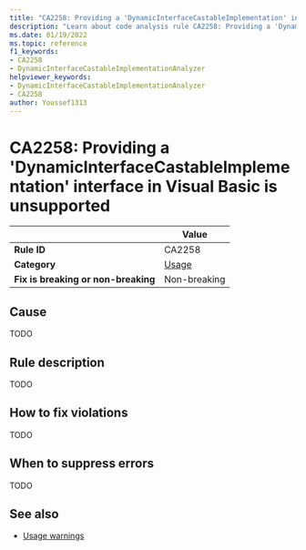 ```yaml
---
title: "CA2258: Providing a 'DynamicInterfaceCastableImplementation' interface in Visual Basic is unsupported"
description: "Learn about code analysis rule CA2258: Providing a 'DynamicInterfaceCastableImplementation' interface in Visual Basic is unsupported"
ms.date: 01/19/2022
ms.topic: reference
f1_keywords:
- CA2258
- DynamicInterfaceCastableImplementationAnalyzer
helpviewer_keywords:
- DynamicInterfaceCastableImplementationAnalyzer
- CA2258
author: Youssef1313
---
```

# CA2258: Providing a 'DynamicInterfaceCastableImplementation' interface in Visual Basic is unsupported

|                                     | Value                                |
| ----------------------------------- | ------------------------------------ |
| **Rule ID**                         | CA2258                               |
| **Category**                        | [Usage](usage-warnings.md)           |
| **Fix is breaking or non-breaking** | Non-breaking                         |

## Cause

TODO

## Rule description

TODO

## How to fix violations

TODO

## When to suppress errors

TODO

## See also

- [Usage warnings](usage-warnings.md)
